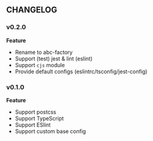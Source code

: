 
## CHANGELOG

### v0.2.0

**Feature**
- Rename to abc-factory
- Support (test) jest & lint (eslint)
- Support `cjs` module
- Provide default configs (eslintrc/tsconfig/jest-config)

### v0.1.0

**Feature**
- Support postcss
- Support TypeScript
- Support ESlint
- Support custom base config
